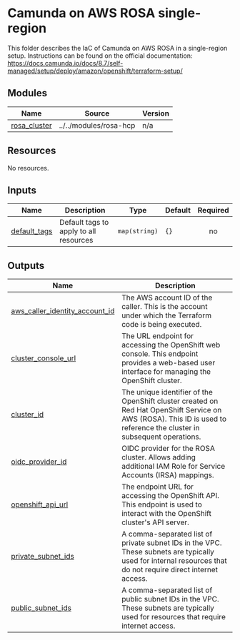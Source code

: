 # Camunda on AWS ROSA single-region

This folder describes the IaC of Camunda on AWS ROSA in a single-region setup.
Instructions can be found on the official documentation: https://docs.camunda.io/docs/8.7/self-managed/setup/deploy/amazon/openshift/terraform-setup/

<!-- BEGIN_TF_DOCS -->
## Modules

| Name | Source | Version |
|------|--------|---------|
| <a name="module_rosa_cluster"></a> [rosa\_cluster](#module\_rosa\_cluster) | ../../modules/rosa-hcp | n/a |
## Resources

No resources.
## Inputs

| Name | Description | Type | Default | Required |
|------|-------------|------|---------|:--------:|
| <a name="input_default_tags"></a> [default\_tags](#input\_default\_tags) | Default tags to apply to all resources | `map(string)` | `{}` | no |
## Outputs

| Name | Description |
|------|-------------|
| <a name="output_aws_caller_identity_account_id"></a> [aws\_caller\_identity\_account\_id](#output\_aws\_caller\_identity\_account\_id) | The AWS account ID of the caller. This is the account under which the Terraform code is being executed. |
| <a name="output_cluster_console_url"></a> [cluster\_console\_url](#output\_cluster\_console\_url) | The URL endpoint for accessing the OpenShift web console. This endpoint provides a web-based user interface for managing the OpenShift cluster. |
| <a name="output_cluster_id"></a> [cluster\_id](#output\_cluster\_id) | The unique identifier of the OpenShift cluster created on Red Hat OpenShift Service on AWS (ROSA). This ID is used to reference the cluster in subsequent operations. |
| <a name="output_oidc_provider_id"></a> [oidc\_provider\_id](#output\_oidc\_provider\_id) | OIDC provider for the ROSA cluster. Allows adding additional IAM Role for Service Accounts (IRSA) mappings. |
| <a name="output_openshift_api_url"></a> [openshift\_api\_url](#output\_openshift\_api\_url) | The endpoint URL for accessing the OpenShift API. This endpoint is used to interact with the OpenShift cluster's API server. |
| <a name="output_private_subnet_ids"></a> [private\_subnet\_ids](#output\_private\_subnet\_ids) | A comma-separated list of private subnet IDs in the VPC. These subnets are typically used for internal resources that do not require direct internet access. |
| <a name="output_public_subnet_ids"></a> [public\_subnet\_ids](#output\_public\_subnet\_ids) | A comma-separated list of public subnet IDs in the VPC. These subnets are typically used for resources that require internet access. |
<!-- END_TF_DOCS -->

